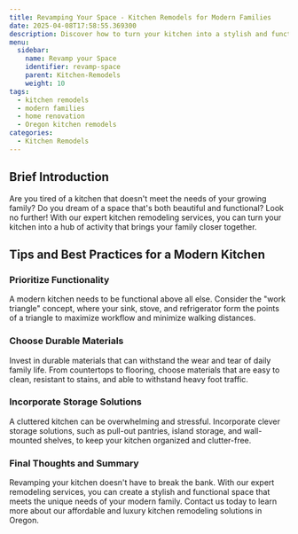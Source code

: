 ```yaml
---
title: Revamping Your Space - Kitchen Remodels for Modern Families
date: 2025-04-08T17:58:55.369300
description: Discover how to turn your kitchen into a stylish and functional hub for your modern family with our expert remodeling solutions.
menu:
  sidebar:
    name: Revamp your Space
    identifier: revamp-space
    parent: Kitchen-Remodels
    weight: 10
tags:
  - kitchen remodels
  - modern families
  - home renovation
  - Oregon kitchen remodels
categories:
  - Kitchen Remodels
---
```


## Brief Introduction

Are you tired of a kitchen that doesn't meet the needs of your growing family? Do you dream of a space that's both beautiful and functional? Look no further! With our expert kitchen remodeling services, you can turn your kitchen into a hub of activity that brings your family closer together.

## Tips and Best Practices for a Modern Kitchen

### Prioritize Functionality

A modern kitchen needs to be functional above all else. Consider the "work triangle" concept, where your sink, stove, and refrigerator form the points of a triangle to maximize workflow and minimize walking distances.

### Choose Durable Materials

Invest in durable materials that can withstand the wear and tear of daily family life. From countertops to flooring, choose materials that are easy to clean, resistant to stains, and able to withstand heavy foot traffic.

### Incorporate Storage Solutions

A cluttered kitchen can be overwhelming and stressful. Incorporate clever storage solutions, such as pull-out pantries, island storage, and wall-mounted shelves, to keep your kitchen organized and clutter-free.

### Final Thoughts and Summary

Revamping your kitchen doesn't have to break the bank. With our expert remodeling services, you can create a stylish and functional space that meets the unique needs of your modern family. Contact us today to learn more about our affordable and luxury kitchen remodeling solutions in Oregon.
```